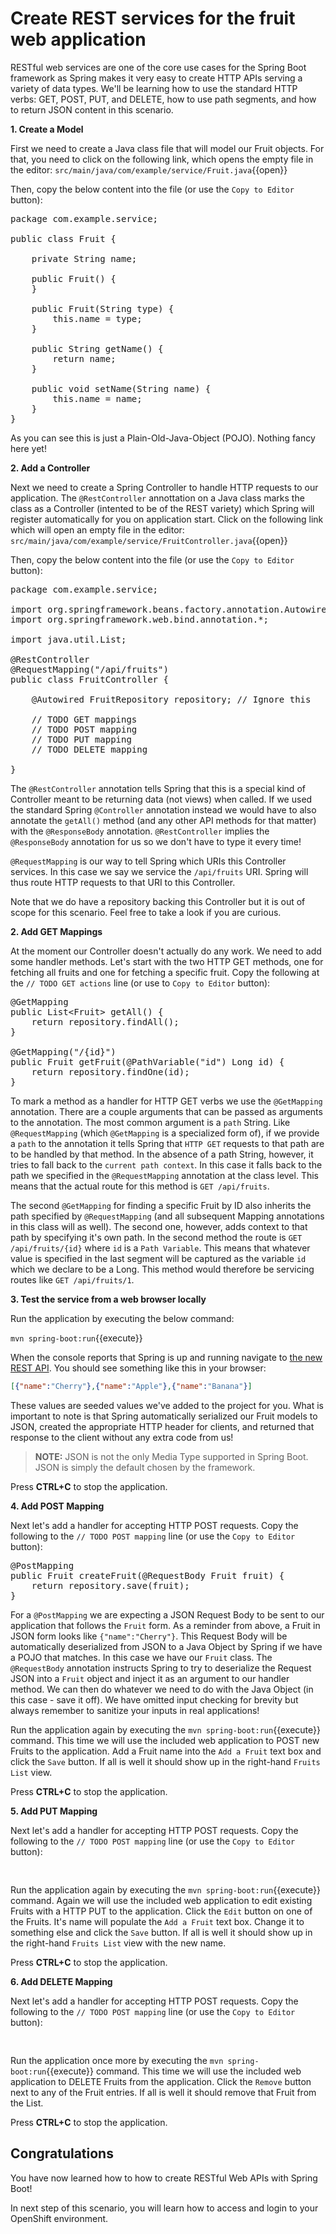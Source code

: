 # Create REST services for the fruit web application

RESTful web services are one of the core use cases for the Spring Boot framework as Spring makes it very easy to create HTTP APIs serving a variety of data types. We'll be learning how to use the standard HTTP verbs: GET, POST, PUT, and DELETE, how to use path segments, and how to return JSON content in this scenario.

**1. Create a Model**

First we need to create a Java class file that will model our Fruit objects. For that, you need to click on the following link, which opens the empty file in the editor: ``src/main/java/com/example/service/Fruit.java``{{open}}

Then, copy the below content into the file (or use the `Copy to Editor` button):

<pre class="file" data-filename="src/main/java/com/example/service/Fruit.java" data-target="replace">
package com.example.service;

public class Fruit {

    private String name;

    public Fruit() {
    }

    public Fruit(String type) {
        this.name = type;
    }

    public String getName() {
        return name;
    }

    public void setName(String name) {
        this.name = name;
    }
}
</pre>

As you can see this is just a Plain-Old-Java-Object (POJO). Nothing fancy here yet!

**2. Add a Controller**

Next we need to create a Spring Controller to handle HTTP requests to our application. The `@RestController` annottation on a Java class marks the class as a Controller (intented to be of the REST variety) which Spring will register automatically for you on application start. Click on the following link which will open an empty file in the editor: ``src/main/java/com/example/service/FruitController.java``{{open}}

Then, copy the below content into the file (or use the `Copy to Editor` button):

<pre class="file" data-filename="src/main/java/com/example/service/FruitController.java" data-target="replace">
package com.example.service;

import org.springframework.beans.factory.annotation.Autowired;
import org.springframework.web.bind.annotation.*;

import java.util.List;

@RestController
@RequestMapping("/api/fruits")
public class FruitController {

    @Autowired FruitRepository repository; // Ignore this
    
    // TODO GET mappings
    // TODO POST mapping
    // TODO PUT mapping
    // TODO DELETE mapping

}
</pre>

The `@RestController` annotation tells Spring that this is a special kind of Controller meant to be returning data (not views) when called. If we used the standard Spring `@Controller` annotation instead we would have to also annotate the `getAll()` method (and any other API methods for that matter) with the `@ResponseBody` annotation. `@RestController` implies the `@ResponseBody` annotation for us so we don't have to type it every time!

`@RequestMapping` is our way to tell Spring which URIs this Controller services. In this case we say we service the `/api/fruits` URI. Spring will thus route HTTP requests to that URI to this Controller.

Note that we do have a repository backing this Controller but it is out of scope for this scenario. Feel free to take a look if you are curious.

**2. Add GET Mappings**

At the moment our Controller doesn't actually do any work. We need to add some handler methods. Let's start with the two HTTP GET methods, one for fetching all fruits and one for fetching a specific fruit. Copy the following at the ``// TODO GET actions`` line (or use to `Copy to Editor` button):

<pre class="file" data-filename="src/main/java/com/example/service/FruitController.java" data-target="insert" data-marker="// TODO GET mappings">
@GetMapping
public List&lt;Fruit&gt; getAll() {
    return repository.findAll();
}

@GetMapping("/{id}")
public Fruit getFruit(@PathVariable("id") Long id) {
    return repository.findOne(id);
}
</pre>

To mark a method as a handler for HTTP GET verbs we use the `@GetMapping` annotation. There are a couple arguments that can be passed as arguments to the annotation. The most common argument is a `path` String. Like `@RequestMapping` (which `@GetMapping` is a specialized form of), if we provide a `path` to the annotation it tells Spring that `HTTP GET` requests to that path are to be handled by that method. In the absence of a path String, however, it tries to fall back to the `current path context`. In this case it falls back to the path we specified in the `@RequestMapping` annotation at the class level. This means that the actual route for this method is `GET /api/fruits`.

The second `@GetMapping` for finding a specific Fruit by ID also inherits the path specified by `@RequestMapping` (and all subsequent Mapping annotations in this class will as well). The second one, however, adds context to that path by specifying it's own path. In the second method the route is `GET /api/fruits/{id}` where `id` is a `Path Variable`. This means that whatever value is specified in the last segment will be captured as the variable `id` which we declare to be a Long. This method would therefore be servicing routes like `GET /api/fruits/1`.

**3. Test the service from a web browser locally**

Run the application by executing the below command:

``mvn spring-boot:run``{{execute}}

When the console reports that Spring is up and running navigate to [the new REST API](https://[[HOST_SUBDOMAIN]]-8080-[[KATACODA_HOST]].environments.katacoda.com/api/fruits). You should see something like this in your browser:

```json
[{"name":"Cherry"},{"name":"Apple"},{"name":"Banana"}]
```

These values are seeded values we've added to the project for you. What is important to note is that Spring automatically serialized our Fruit models to JSON, created the appropriate HTTP header for clients, and returned that response to the client without any extra code from us! 

>**NOTE:** JSON is not the only Media Type supported in Spring Boot. JSON is simply the default chosen by the framework.

Press **CTRL+C** to stop the application.

**4. Add POST Mapping**

Next let's add a handler for accepting HTTP POST requests. Copy the following to the `// TODO POST mapping` line (or use the `Copy to Editor` button):

<pre class="file" data-filename="src/main/java/com/example/service/FruitController.java" data-target="insert" data-marker="// TODO POST mapping">
@PostMapping
public Fruit createFruit(@RequestBody Fruit fruit) {
    return repository.save(fruit);
}
</pre>

For a `@PostMapping` we are expecting a JSON Request Body to be sent to our application that follows the `Fruit` form. As a reminder from above, a Fruit in JSON form looks like `{"name":"Cherry"}`. This Request Body will be automatically deserialized from JSON to a Java Object by Spring if we have a POJO that matches. In this case we have our `Fruit` class. The `@RequestBody` annotation instructs Spring to try to deserialize the Request JSON into a `Fruit` object and inject it as an argument to our handler method. We can then do whatever we need to do with the Java Object (in this case - save it off). We have omitted input checking for brevity but always remember to sanitize your inputs in real applications!

Run the application again by executing the ``mvn spring-boot:run``{{execute}} command. This time we will use the included web application to POST new Fruits to the application. Add a Fruit name into the `Add a Fruit` text box and click the `Save` button. If all is well it should show up in the right-hand `Fruits List` view.

Press **CTRL+C** to stop the application.

**5. Add PUT Mapping**

Next let's add a handler for accepting HTTP POST requests. Copy the following to the `// TODO POST mapping` line (or use the `Copy to Editor` button):

<pre class="file" data-filename="src/main/java/com/example/service/FruitController.java" data-target="insert" data-marker="// TODO POST mapping">

</pre>



Run the application again by executing the ``mvn spring-boot:run``{{execute}} command. Again we will use the included web application to edit existing Fruits with a HTTP PUT to the application. Click the `Edit` button on one of the Fruits. It's name will populate the `Add a Fruit` text box. Change it to something else and click the `Save` button. If all is well it should show up in the right-hand `Fruits List` view with the new name.

Press **CTRL+C** to stop the application.

**6. Add DELETE Mapping**

Next let's add a handler for accepting HTTP POST requests. Copy the following to the `// TODO POST mapping` line (or use the `Copy to Editor` button):

<pre class="file" data-filename="src/main/java/com/example/service/FruitController.java" data-target="insert" data-marker="// TODO POST mapping">

</pre>

Run the application once more by executing the ``mvn spring-boot:run``{{execute}} command. This time we will use the included web application to DELETE Fruits from the application. Click the `Remove` button next to any of the Fruit entries. If all is well it should remove that Fruit from the List.

Press **CTRL+C** to stop the application.

## Congratulations

You have now learned how to how to create RESTful Web APIs with Spring Boot! 

In next step of this scenario, you will learn how to access and login to your OpenShift environment. 